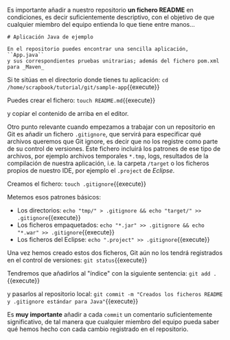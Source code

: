 Es importante añadir a nuestro repositorio **un fichero README** en condiciones, es decir suficientemente descriptivo, con el objetivo
de que cualquier miembro del equipo entienda lo que tiene entre manos...

```
# Aplicación Java de ejemplo

En el repositorio puedes encontrar una sencilla aplicación, ``App.java``
y sus correspondientes pruebas unitrarias; además del fichero pom.xml para _Maven_
```

Si te sitúas en el directorio donde tienes tu aplicación: `cd /home/scrapbook/tutorial/git/sample-app`{{execute}}

Puedes crear el fichero: `touch README.md`{{execute}}

y copiar el contenido de arriba en el editor.

Otro punto relevante cuando empezamos a trabajar con un repositorio en Git es añadir un fichero ``.gitignore``, que servirá para especificar
qué archivos queremos que Git ignore, es decir que no los registre como parte de su control de versiones. Este fichero incluirá los patrones
de ese tipo de archivos, por ejemplo archivos temporales ``*.tmp``, logs, resultados de la compilación de nuestra aplicación, i.e. la carpeta ``/target``
o los ficheros propios de nuestro IDE, por ejemplo el ``.project`` de _Eclipse_.

Creamos el fichero: `touch .gitignore`{{execute}}

Metemos esos patrones básicos:

* Los directorios: `echo "tmp/" > .gitignore && echo "target/" >> .gitignore`{{execute}}
* Los ficheros empaquetados: `echo "*.jar" >> .gitignore && echo "*.war" >> .gitignore`{{execute}}
* Los ficheros del Eclipse: `echo ".project" >> .gitignore`{{execute}}

Una vez hemos creado estos dos ficheros, Git aún no los tendrá registrados en el control de versiones: `git status`{{execute}}

Tendremos que añadirlos al "índice" con la siguiente sentencia: `git add . `{{execute}}

y pasarlos al repositorio local: `git commit -m "Creados los ficheros README y .gitignore estándar para Java"`{{execute}}

Es **muy importante** añadir a cada ``commit`` un comentario suficientemente significativo, de tal manera que cualquier miembro del equipo
pueda saber qué hemos hecho con cada cambio registrado en el repositorio.